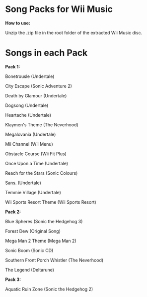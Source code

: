 # Song Packs for Wii Music

**How to use:**

Unzip the .zip file in the root folder of the extracted Wii Music disc.

# Songs in each Pack

**Pack 1:**

Bonetrousle (Undertale)

City Escape (Sonic Adventure 2)

Death by Glamour (Undertale)

Dogsong (Undertale)

Heartache (Undertale)

Klaymen's Theme (The Neverhood)

Megalovania (Undertale)

Mii Channel (Wii Menu)

Obstacle Course (Wii Fit Plus)

Once Upon a Time (Undertale)

Reach for the Stars (Sonic Colours)

Sans. (Undertale)

Temmie Village (Undertale)

Wii Sports Resort Theme (Wii Sports Resort)



**Pack 2:**

Blue Spheres (Sonic the Hedgehog 3)

Forest Dew (Original Song)

Mega Man 2 Theme (Mega Man 2)

Sonic Boom (Sonic CD)

Southern Front Porch Whistler (The Neverhood)

The Legend (Deltarune)



**Pack 3:**

Aquatic Ruin Zone (Sonic the Hedgehog 2)
